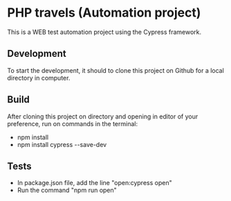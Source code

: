 # PHP travels (Automation project)
This is a WEB test automation project using the Cypress framework. 

## Development
To start the development, it should to clone this project on Github for a local directory in computer. 

## Build
After cloning this project on directory and opening in editor of your preference, 
run on commands in the terminal: 

- npm install
- npm install cypress --save-dev

## Tests
- In package.json file, add the line  "open:cypress open"
- Run the command "npm run open"
